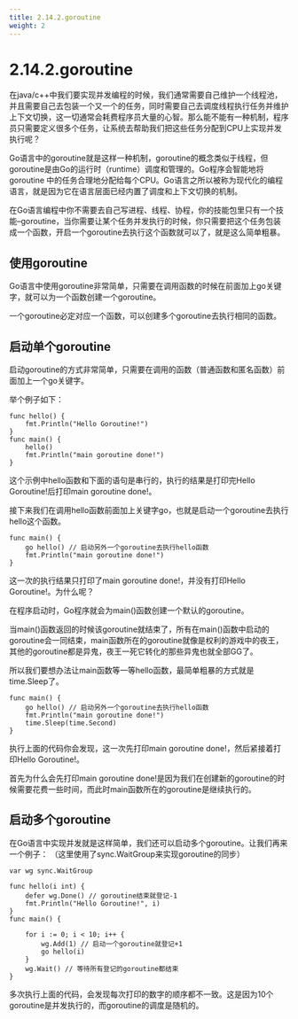 ```yaml
---
title: 2.14.2.goroutine
weight: 2
---
```

# 2.14.2.goroutine

在java/c++中我们要实现并发编程的时候，我们通常需要自己维护一个线程池，并且需要自己去包装一个又一个的任务，同时需要自己去调度线程执行任务并维护上下文切换，这一切通常会耗费程序员大量的心智。那么能不能有一种机制，程序员只需要定义很多个任务，让系统去帮助我们把这些任务分配到CPU上实现并发执行呢？

Go语言中的goroutine就是这样一种机制，goroutine的概念类似于线程，但 goroutine是由Go的运行时（runtime）调度和管理的。Go程序会智能地将 goroutine 中的任务合理地分配给每个CPU。Go语言之所以被称为现代化的编程语言，就是因为它在语言层面已经内置了调度和上下文切换的机制。

在Go语言编程中你不需要去自己写进程、线程、协程，你的技能包里只有一个技能–goroutine，当你需要让某个任务并发执行的时候，你只需要把这个任务包装成一个函数，开启一个goroutine去执行这个函数就可以了，就是这么简单粗暴。

## 使用goroutine
Go语言中使用goroutine非常简单，只需要在调用函数的时候在前面加上go关键字，就可以为一个函数创建一个goroutine。

一个goroutine必定对应一个函数，可以创建多个goroutine去执行相同的函数。

## 启动单个goroutine
启动goroutine的方式非常简单，只需要在调用的函数（普通函数和匿名函数）前面加上一个go关键字。

举个例子如下：
```aidl
func hello() {
	fmt.Println("Hello Goroutine!")
}
func main() {
	hello()
	fmt.Println("main goroutine done!")
}
```
这个示例中hello函数和下面的语句是串行的，执行的结果是打印完Hello Goroutine!后打印main goroutine done!。

接下来我们在调用hello函数前面加上关键字go，也就是启动一个goroutine去执行hello这个函数。

```aidl
func main() {
	go hello() // 启动另外一个goroutine去执行hello函数
	fmt.Println("main goroutine done!")
}
```
这一次的执行结果只打印了main goroutine done!，并没有打印Hello Goroutine!。为什么呢？

在程序启动时，Go程序就会为main()函数创建一个默认的goroutine。

当main()函数返回的时候该goroutine就结束了，所有在main()函数中启动的goroutine会一同结束，main函数所在的goroutine就像是权利的游戏中的夜王，其他的goroutine都是异鬼，夜王一死它转化的那些异鬼也就全部GG了。

所以我们要想办法让main函数等一等hello函数，最简单粗暴的方式就是time.Sleep了。
```aidl
func main() {
	go hello() // 启动另外一个goroutine去执行hello函数
	fmt.Println("main goroutine done!")
	time.Sleep(time.Second)
}
```
执行上面的代码你会发现，这一次先打印main goroutine done!，然后紧接着打印Hello Goroutine!。

首先为什么会先打印main goroutine done!是因为我们在创建新的goroutine的时候需要花费一些时间，而此时main函数所在的goroutine是继续执行的。

## 启动多个goroutine
在Go语言中实现并发就是这样简单，我们还可以启动多个goroutine。让我们再来一个例子： （这里使用了sync.WaitGroup来实现goroutine的同步）
```aidl
var wg sync.WaitGroup

func hello(i int) {
	defer wg.Done() // goroutine结束就登记-1
	fmt.Println("Hello Goroutine!", i)
}
func main() {

	for i := 0; i < 10; i++ {
		wg.Add(1) // 启动一个goroutine就登记+1
		go hello(i)
	}
	wg.Wait() // 等待所有登记的goroutine都结束
}
```
多次执行上面的代码，会发现每次打印的数字的顺序都不一致。这是因为10个goroutine是并发执行的，而goroutine的调度是随机的。